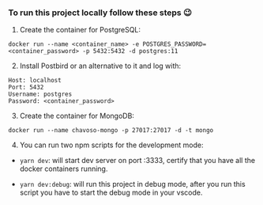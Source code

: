 ### To run this project locally follow these steps :wink:

1. Create the container for PostgreSQL:

```docker
docker run --name <container_name> -e POSTGRES_PASSWORD=<container_password> -p 5432:5432 -d postgres:11
```

2. Install Postbird or an alternative to it and log with:

```docker
Host: localhost
Port: 5432
Username: postgres
Password: <container_password>
```

3. Create the container for MongoDB:

```docker
docker run --name chavoso-mongo -p 27017:27017 -d -t mongo
```

4. You can run two npm scripts for the development mode: 
* ```yarn dev```: will start dev server on port :3333, certify that you have all the docker containers running.
  
* ```yarn dev:debug```: will run this project in debug mode, after you run this script you have to start the debug mode in your vscode.